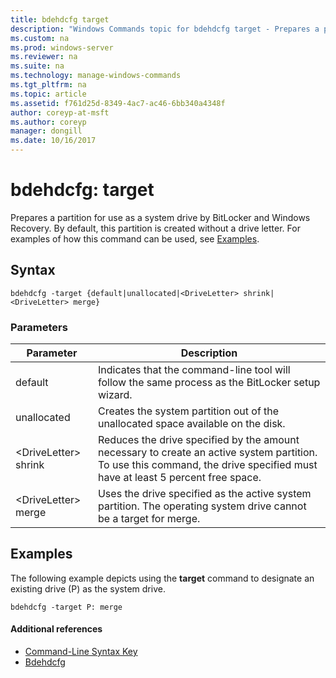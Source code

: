 ```yaml
---
title: bdehdcfg target
description: "Windows Commands topic for bdehdcfg target - Prepares a partition for use as a system drive by BitLocker and Windows recovery."
ms.custom: na
ms.prod: windows-server
ms.reviewer: na
ms.suite: na
ms.technology: manage-windows-commands
ms.tgt_pltfrm: na
ms.topic: article
ms.assetid: f761d25d-8349-4ac7-ac46-6bb340a4348f
author: coreyp-at-msft
ms.author: coreyp
manager: dongill
ms.date: 10/16/2017
---
```


# bdehdcfg: target



Prepares a partition for use as a system drive by BitLocker and Windows Recovery. By default, this partition is created without a drive letter. For examples of how this command can be used, see [Examples](#BKMK_Examples).

## Syntax

```
bdehdcfg -target {default|unallocated|<DriveLetter> shrink|<DriveLetter> merge}
```

### Parameters

|Parameter|Description|
|---------|-----------|
|default|Indicates that the command-line tool will follow the same process as the BitLocker setup wizard.|
|unallocated|Creates the system partition out of the unallocated space available on the disk.|
|\<DriveLetter> shrink|Reduces the drive specified by the amount necessary to create an active system partition. To use this command, the drive specified must have at least 5 percent free space.|
|\<DriveLetter> merge|Uses the drive specified as the active system partition. The operating system drive cannot be a target for merge.|

## <a name="BKMK_Examples"></a>Examples

The following example depicts using the **target** command to designate an existing drive (P) as the system drive.
```
bdehdcfg -target P: merge
```

#### Additional references

-   [Command-Line Syntax Key](command-line-syntax-key.md)
-   [Bdehdcfg](bdehdcfg.md)